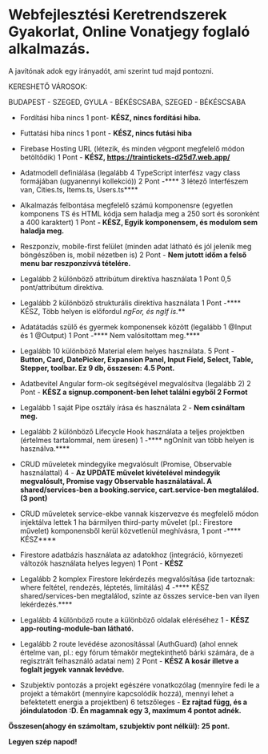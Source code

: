 # Webfejlesztési Keretrendszerek Gyakorlat, Online Vonatjegy foglaló alkalmazás.
A javítónak adok egy irányadót, ami szerint
 tud majd pontozni.

KERESHETŐ VÁROSOK: 

BUDAPEST - SZEGED, 
GYULA - BÉKÉSCSABA, 
SZEGED - BÉKÉSCSABA

- Fordítási hiba nincs	1	pont- ****KÉSZ, nincs fordítási hiba.****

- Futtatási hiba nincs	1 pont	- ****KÉSZ, nincs futási hiba****

- Firebase Hosting URL (létezik, és minden végpont megfelelő módon betöltődik)	1 Pont	- ****KÉSZ, https://traintickets-d25d7.web.app/****

- Adatmodell definiálása (legalább 4 TypeScript interfész vagy class formájában (ugyanennyi kollekció))	2 Pont	-**** 3 létező Interfészem van, Cities.ts, Items.ts, Users.ts****

- Alkalmazás felbontása megfelelő számú komponensre (egyetlen komponens TS és HTML kódja sem haladja meg a 250 sort és soronként a 400 karaktert)	1 Pont	****- KÉSZ, Egyik komponensem, és modulom sem haladja meg.****

- Reszponzív, mobile-first felület (minden adat látható és jól jelenik meg böngészőben is, mobil nézetben is)	2 Pont	-  ****Nem jutott időm a felső menu bar reszponzívvá tételére.****

- Legalább 2 különböző attribútum direktíva használata	1 Pont	0,5 pont/attribútum direktíva.

- Legalább 2 különböző strukturális direktíva használata	1 Pont	-**** KÉSZ, Több helyen is előfordul *ngFor, és *ngIf is.****

- Adatátadás szülő és gyermek komponensek között (legalább 1 @Input és 1 @Output)	1 Pont	-**** Nem valósítottam meg.****

- Legalább 10 különböző Material elem helyes használata.	5	Pont - ****Button, Card, DatePicker, Expansion Panel, Input Field, Select, Table, Stepper, toolbar. Ez 9 db, összesen: 4.5 Pont.****

- Adatbevitel Angular form-ok segítségével megvalósítva (legalább 2)	2 Pont - ****KÉSZ a signup.component-ben lehet találni egyből 2 Formot****

- Legalább 1 saját Pipe osztály írása és használata	2	- ****Nem csináltam meg.****

- Legalább 2 különböző Lifecycle Hook használata a teljes projektben (értelmes tartalommal, nem üresen)	1	-**** ngOnInit van több helyen is használva.****

- CRUD műveletek mindegyike megvalósult (Promise, Observable használattal)	4	- ****Az UPDATE művelet kivételével mindegyik megvalósult, Promise vagy Observable használatával. A shared/services-ben a booking.service, cart.service-ben megtalálod. (3 pont)****

- CRUD műveletek service-ekbe vannak kiszervezve és megfelelő módon injektálva lettek	1	ha bármilyen third-party művelet (pl.: Firestore művelet) komponensből kerül közvetlenül meghívásra, 1 pont -**** KÉSZ****

- Firestore adatbázis használata az adatokhoz (integráció, környezeti változók használata helyes legyen)	1	Pont - ****KÉSZ****

- Legalább 2 komplex Firestore lekérdezés megvalósítása (ide tartoznak: where feltétel, rendezés, léptetés, limitálás)	4 -**** KÉSZ shared/services-ben megtalálod, szinte az összes service-ben van ilyen lekérdezés.****

- Legalább 4 különböző route a különböző oldalak eléréséhez	1 - ****KÉSZ app-routing-module-ban látható.****

- Legalább 2 route levédése azonosítással (AuthGuard) (ahol ennek értelme van, pl.: egy fórum témakör megtekinthető bárki számára, de a regisztrált felhasználó adatai nem)	2 Pont - ****KÉSZ A kosár illetve a foglalt jegyek vannak levédve.****

- Szubjektív pontozás a projekt egészére vonatkozólag (mennyire fedi le a projekt a témakört (mennyire kapcsolódik hozzá), mennyi lehet a befektetett energia a projektben)	6	tetszőleges - ****Ez rajtad függ, és a jóindulatodon :D. Én magamnak egy 3, maximum 4 pontot adnék.****

****Összesen(ahogy én számoltam, szubjektív pont nélkül): 25 pont.****

****Legyen szép napod!****



